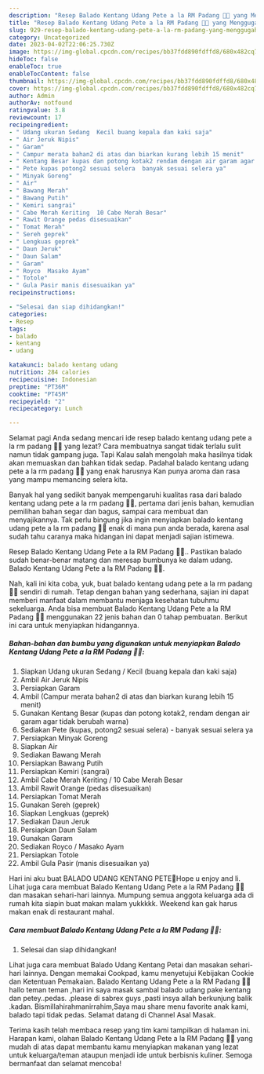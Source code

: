 ```yaml
---
description: "Resep Balado Kentang Udang Pete a la RM Padang 👍🏼 yang Menggugah Selera, Buat Buka Puasa}"
title: "Resep Balado Kentang Udang Pete a la RM Padang 👍🏼 yang Menggugah Selera, Buat Buka Puasa}"
slug: 929-resep-balado-kentang-udang-pete-a-la-rm-padang-yang-menggugah-selera-buat-buka-puasa
category: Uncategorized
date: 2023-04-02T22:06:25.730Z
image: https://img-global.cpcdn.com/recipes/bb37fdd890fdffd8/680x482cq70/balado-kentang-udang-pete-a-la-rm-padang-foto-resep-utama.jpg
hideToc: false
enableToc: true
enableTocContent: false
thumbnail: https://img-global.cpcdn.com/recipes/bb37fdd890fdffd8/680x482cq70/balado-kentang-udang-pete-a-la-rm-padang-foto-resep-utama.jpg
cover: https://img-global.cpcdn.com/recipes/bb37fdd890fdffd8/680x482cq70/balado-kentang-udang-pete-a-la-rm-padang-foto-resep-utama.jpg
author: Admin
authorAv: notfound
ratingvalue: 3.8
reviewcount: 17
recipeingredient:
- " Udang ukuran Sedang  Kecil buang kepala dan kaki saja"
- " Air Jeruk Nipis"
- " Garam"
- " Campur merata bahan2 di atas dan biarkan kurang lebih 15 menit"
- " Kentang Besar kupas dan potong kotak2 rendam dengan air garam agar tidak berubah warna"
- " Pete kupas potong2 sesuai selera  banyak sesuai selera ya"
- " Minyak Goreng"
- " Air"
- " Bawang Merah"
- " Bawang Putih"
- " Kemiri sangrai"
- " Cabe Merah Keriting  10 Cabe Merah Besar"
- " Rawit Orange pedas disesuaikan"
- " Tomat Merah"
- " Sereh geprek"
- " Lengkuas geprek"
- " Daun Jeruk"
- " Daun Salam"
- " Garam"
- " Royco  Masako Ayam"
- " Totole"
- " Gula Pasir manis disesuaikan ya"
recipeinstructions:

- "Selesai dan siap dihidangkan!"
categories:
- Resep
tags:
- balado
- kentang
- udang

katakunci: balado kentang udang 
nutrition: 284 calories
recipecuisine: Indonesian
preptime: "PT36M"
cooktime: "PT45M"
recipeyield: "2"
recipecategory: Lunch

---
```



Selamat pagi Anda sedang mencari ide resep balado kentang udang pete a la rm padang 👍🏼 yang lezat? Cara membuatnya sangat tidak terlalu sulit namun tidak gampang juga. Tapi Kalau salah mengolah maka hasilnya tidak akan memuaskan dan bahkan tidak sedap. Padahal balado kentang udang pete a la rm padang 👍🏼 yang enak harusnya Kan punya aroma dan rasa yang mampu memancing selera kita.


Banyak hal yang sedikit banyak mempengaruhi kualitas rasa dari balado kentang udang pete a la rm padang 👍🏼, pertama dari jenis bahan, kemudian pemilihan bahan segar dan bagus, sampai cara membuat dan menyajikannya. Tak perlu bingung jika ingin menyiapkan balado kentang udang pete a la rm padang 👍🏼 enak di mana pun anda berada, karena asal sudah tahu caranya maka hidangan ini dapat menjadi sajian istimewa.

Resep Balado Kentang Udang Pete a la RM Padang 👍🏼.. Pastikan balado sudah benar-benar matang dan meresap bumbunya ke dalam udang. Balado Kentang Udang Pete a la RM Padang 👍🏼.


Nah, kali ini kita coba, yuk, buat balado kentang udang pete a la rm padang 👍🏼 sendiri di rumah. Tetap dengan bahan yang sederhana, sajian ini dapat memberi manfaat dalam membantu menjaga kesehatan tubuhmu sekeluarga. Anda bisa membuat Balado Kentang Udang Pete a la RM Padang 👍🏼 menggunakan 22 jenis bahan dan 0 tahap pembuatan. Berikut ini cara untuk menyiapkan hidangannya.

<!--inarticleads1-->

##### Bahan-bahan dan bumbu yang digunakan untuk menyiapkan Balado Kentang Udang Pete a la RM Padang 👍🏼:

1. Siapkan  Udang ukuran Sedang / Kecil (buang kepala dan kaki saja)
1. Ambil  Air Jeruk Nipis
1. Persiapkan  Garam
1. Ambil  (Campur merata bahan2 di atas dan biarkan kurang lebih 15 menit)
1. Gunakan  Kentang Besar (kupas dan potong kotak2, rendam dengan air garam agar tidak berubah warna)
1. Sediakan  Pete (kupas, potong2 sesuai selera) - banyak sesuai selera ya
1. Persiapkan  Minyak Goreng
1. Siapkan  Air
1. Sediakan  Bawang Merah
1. Persiapkan  Bawang Putih
1. Persiapkan  Kemiri (sangrai)
1. Ambil  Cabe Merah Keriting / 10 Cabe Merah Besar
1. Ambil  Rawit Orange (pedas disesuaikan)
1. Persiapkan  Tomat Merah
1. Gunakan  Sereh (geprek)
1. Siapkan  Lengkuas (geprek)
1. Sediakan  Daun Jeruk
1. Persiapkan  Daun Salam
1. Gunakan  Garam
1. Sediakan  Royco / Masako Ayam
1. Persiapkan  Totole
1. Ambil  Gula Pasir (manis disesuaikan ya)


Hari ini aku buat BALADO UDANG KENTANG PETE🍴Hope u enjoy and li. Lihat juga cara membuat Balado Kentang Udang Pete a la RM Padang 👍🏼 dan masakan sehari-hari lainnya. Mumpung semua anggota keluarga ada di rumah kita siapin buat makan malam yukkkkk. Weekend kan gak harus makan enak di restaurant mahal. 

<!--inarticleads2-->

##### Cara membuat Balado Kentang Udang Pete a la RM Padang 👍🏼:


1. Selesai dan siap dihidangkan!

Lihat juga cara membuat Balado Udang Kentang Petai dan masakan sehari-hari lainnya. Dengan memakai Cookpad, kamu menyetujui Kebijakan Cookie dan Ketentuan Pemakaian. Balado Kentang Udang Pete a la RM Padang 👍🏼 hallo teman teman ,hari ini saya masak sambal balado udang pake kentang dan petey..pedas. .please di sabrex guys ,pasti insya allah berkunjung balik .kadan. Bismillahirahmanirrahim,Saya mau share menu favorite anak kami, balado tapi tidak pedas. Selamat datang di Channel Asal Masak. 

Terima kasih telah membaca resep yang tim kami tampilkan di halaman ini. Harapan kami, olahan Balado Kentang Udang Pete a la RM Padang 👍🏼 yang mudah di atas dapat membantu kamu menyiapkan makanan yang lezat untuk keluarga/teman ataupun menjadi ide untuk berbisnis kuliner. Semoga bermanfaat dan selamat mencoba!
